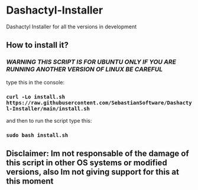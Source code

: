 # Dashactyl-Installer
Dashactyl Installer for all the versions in development

## How to install it?

### *WARNING THIS SCRIPT IS FOR UBUNTU ONLY IF YOU ARE RUNNING ANOTHER VERSION OF LINUX BE CAREFUL*

type this in the console:

### ```curl -Lo install.sh https://raw.githubusercontent.com/SebastianSoftware/Dashactyl-Installer/main/install.sh```

and then to run the script type this:

### ```sudo bash install.sh```

## Disclaimer: Im not responsable of the damage of this script in other OS systems or modified versions, also Im not giving support for this at this moment
